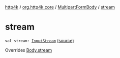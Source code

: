 [http4k](../../index.md) / [org.http4k.core](../index.md) / [MultipartFormBody](index.md) / [stream](./stream.md)

# stream

`val stream: `[`InputStream`](https://docs.oracle.com/javase/9/docs/api/java/io/InputStream.html) [(source)](https://github.com/http4k/http4k/blob/master/http4k-multipart/src/main/kotlin/org/http4k/core/MultipartFormBody.kt#L67)

Overrides [Body.stream](../-body/stream.md)

